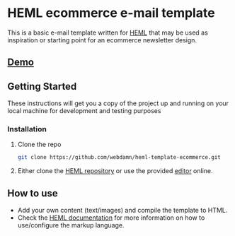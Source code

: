 # HEML ecommerce e-mail template

This is a basic e-mail template written for [HEML](https://heml.io/) that may be used as inspiration or starting point for an ecommerce newsletter design.

## [Demo](http://mariodammann.de/projects/heml-ecommerce/)

## Getting Started

These instructions will get you a copy of the project up and running on your local machine for development and testing purposes

### Installation

1. Clone the repo
   ```sh
   git clone https://github.com/webdamn/heml-template-ecommerce.git
   ```
2. Either clone the [HEML repository](https://github.com/SparkPost/heml) or use the provided [editor](https://heml.io/editor/) online.

## How to use

* Add your own content (text/images) and compile the template to HTML.
* Check the [HEML documentation](https://heml.io/docs/getting-started/overview) for more information on how to use/configure the markup language.
